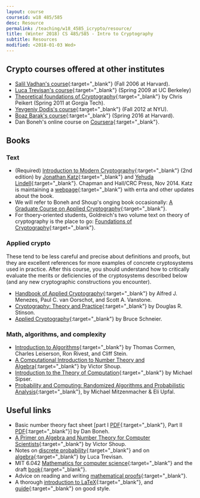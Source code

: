 ```yaml
---
layout: course
courseid: w18 485/585
desc: Resource
permalink: /teaching/w18_4585_icrypto/resource/
title: (Winter 2018) CS 485/585 - Intro to Cryptography
subtitle: Resources
modified: <2018-01-03 Wed>
---
```


## Crypto courses offered at other institutes

*  [Salil Vadhan's course](http://people.seas.harvard.edu/~salil/cs127/fall06/handouts.html){:target="_blank"} (Fall 2006 at Harvard).
* [Luca Trevisan's course](https://people.eecs.berkeley.edu/~luca/cs276/){:target="_blank"} (Spring 2009 at UC Berkeley)  
*  [Theoretical foundations of Cryptography](https://wiki.cc.gatech.edu/theory/index.php/CS_8803TFC_-_Theoretical_Foundations_of_Cryptography,_Spring_2011){:target="_blank"} by Chris Peikert (Spring 2011 at Gorgia Tech).  
*  [Yevgeniy Dodis's course](http://www.cs.nyu.edu/courses/spring12/CSCI-GA.3210-001/index.html){:target="_blank"}
   (Fall 2012 at NYU).
*  [Boaz Barak's course](http://www.boazbarak.org/cs127/){:target="_blank"} (Spring 2016 at Harvard).   
*  Dan Boneh's online course on [Coursera](https://www.coursera.org/learn/crypto){:target="_blank"}.

## Books 

### Text

* (Required) [Introduction to Modern
Cryptography](http://www.cs.umd.edu/~jkatz/imc.html){:target="_blank"}
(2nd edition) by [Jonathan
Katz](http://www.cs.umd.edu/~jkatz){:target="_blank"} and [Yehuda
Lindell](http://u.cs.biu.ac.il/~lindell/){:target="_blank"}.  Chapman
and Hall/CRC Press, Nov 2014. Katz is maintaining a
[webpage](http://www.cs.umd.edu/~jkatz/imc.html){:target="_blank"} with
errta and other updates about the book.
* We will refer to Boneh and Shoup's onging book occasionally:
[A Graduate Course on Applied Cryptography](https://crypto.stanford.edu/~dabo/cryptobook/){:target="_blank"}.
* For thoery-oriented students, Goldreich's two volume text on theory
  of cryptography is the place to go: [Foundations of
  Cryptography](http://www.wisdom.weizmann.ac.il/~oded/foc-book.html){:target="_blank"}.

### Applied crypto

These tend to be less careful and precise about definitions and
proofs, but they are excellent references for more examples of
concrete cryptosystems used in practice. After this course, you should
understand how to critically evaluate the merits or deficiencies of
the cryptosystems described below (and any new cryptographic constructions you encounter). 

* [Handbook of Applied Cryptography](http://cacr.uwaterloo.ca/hac/){:target="_blank"} by Alfred J. Menezes, Paul C. van Oorschot, and Scott A. Vanstone.
* [Cryptography: Theory and Practice](http://cacr.uwaterloo.ca/~dstinson/CTAP.html){:target="_blank"} by Douglas R.  Stinson.
* [Applied Cryptography](https://www.schneier.com/books/applied_cryptography/){:target="_blank"} by Bruce Schneier.

### Math, algorithms, and complexity

* [Introduction to Algorithms](https://mitpress.mit.edu/books/introduction-algorithms){:target="_blank"} by Thomas Cormen, Charles Leiserson, Ron Rivest, and Cliff Stein. 
* [A Computational Introduction to Number Theory and Algebra](http://shoup.net/ntb/){:target="_blank"} by Victor Shoup. 
* [Introduction to the Theory of Computation](http://www-math.mit.edu/~sipser/book.html){:target="_blank"} by Michael Sipser.
* [Probability and Computing: Randomized Algorithms and Probabilistic Analysis](http://www.cambridge.org/catalogue/catalogue.asp?isbn=9780521835404){:target="_blank"}, by Michael Mitzenmacher & Eli Upfal.

## Useful links

* Basic number theory fact sheet [part I [PDF](http://www.cs.nyu.edu/courses/spring12/CSCI-GA.3210-001/out/boneh1.pdf){:target="_blank"}, Part II [PDF](http://www.cs.nyu.edu/courses/spring12/CSCI-GA.3210-001/out/boneh2.pdf){:target="_blank"}] by Dan Boneh.
* [A Primer on Algebra and Number Theory for Computer Scientists](http://www.cs.nyu.edu/courses/spring12/CSCI-GA.3210-001/out/shoup.pdf){:target="_blank"} by Victor Shoup.
* Notes on [discrete probability](https://people.eecs.berkeley.edu/~luca/cs276/notesprob.pdf){:target="_blank"}
  and on [algebra](https://people.eecs.berkeley.edu/~luca/cs276/notesalgebra.pdf){:target="_blank"}
  by Luca Trevisan.
*  MIT 6.042 [Mathematics for computer science](https://courses.csail.mit.edu/6.042/spring16/){:target="_blank"} and the draft [book](https://courses.csail.mit.edu/6.042/spring16/mcs.pdf){:target="_blank"}.
*  Advice on reading and
   writing
   [mathematical proofs](http://www.math.ucsd.edu/~ebender/Supplements/proofs.html){:target="_blank"}.
*  A thorough [introduction to LaTeX](https://en.wikibooks.org/wiki/LaTeX){:target="_blank"},
   and
   [guide](http://www.math.illinois.edu/~ajh/tex/basics.html){:target="_blank"}
   on good style.
   

